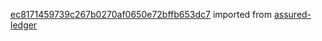 [ec8171459739c267b0270af0650e72bffb653dc7](https://github.com/insolar/assured-ledger/commit/ec8171459739c267b0270af0650e72bffb653dc7) imported from [assured-ledger](https://github.com/insolar/assured-ledger)
